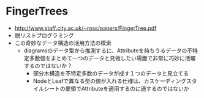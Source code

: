 # FingerTrees

- http://www.staff.city.ac.uk/~ross/papers/FingerTree.pdf
- 脱リストプログラミング
- この奇妙なデータ構造の活用方法の模索
  - diagramsのデータ型から推測するに、Attributeを持ちうるデータの不特定多数個をまとめて一つのデータと見做したい場面で非常に巧妙に活躍するのではないか？
    - 部分木構造を不特定多数のデータが成す１つのデータと見立てる
    - NodeとLeafで異なる型の値が入れる仕様は、カスケーディングスタイルシートの要領でAttributeを適用するのに適するのではないか
